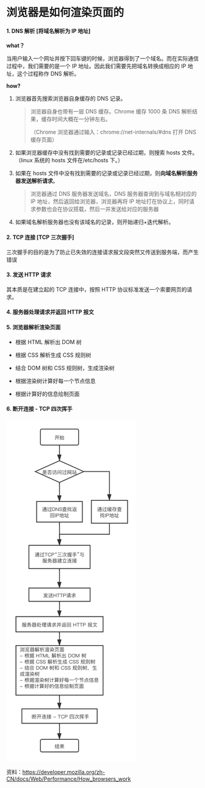 # 浏览器是如何渲染页面的

#### 1. DNS 解析 [将域名解析为 IP 地址]

**what？**

当用户输入一个网址并按下回车键的时候，浏览器得到了一个域名。而在实际通信过程中，我们需要的是一个 IP 地址。因此我们需要先把域名转换成相应的 IP 地址，这个过程称作 DNS 解析。

**how?**

1. 浏览器首先搜索浏览器自身缓存的 DNS 记录。

   > 浏览器自身也带有一层 DNS 缓存。Chrome 缓存 1000 条 DNS 解析结果，缓存时间大概在一分钟左右。
   >
   > （Chrome 浏览器通过输入：chrome://net-internals/#dns 打开 DNS 缓存页面）

2. 如果浏览器缓存中没有找到需要的记录或记录已经过期，则搜索 hosts 文件。（linux 系统的 hosts 文件在/etc/hosts 下。）

3. 如果在 hosts 文件中没有找到需要的记录或记录已经过期，则**向域名解析服务器发送解析请求**。

   > 浏览器通过 DNS 服务器发送域名，DNS 服务器查询到与域名相对应的 IP 地址，然后返回给浏览器，浏览器再将 IP 地址打在协议上，同时请求参数也会在协议搭载，然后一并发送给对应的服务器

4. 如果域名解析服务器也没有该域名的记录，则开始递归+迭代解析。

#### 2. TCP 连接 [TCP 三次握手]

三次握手的目的是为了防止已失效的连接请求报文段突然又传送到服务端，而产生错误

#### 3. 发送 HTTP 请求

其本质是在建立起的 TCP 连接中，按照 HTTP 协议标准发送一个索要网页的请求。

#### 4. 服务器处理请求并返回 HTTP 报文

#### 5. 浏览器解析渲染页面

- 根据 HTML 解析出 DOM 树

- 根据 CSS 解析生成 CSS 规则树

- 结合 DOM 树和 CSS 规则树，生成渲染树

- 根据渲染树计算好每一个节点信息

- 根据计算好的信息绘制页面

#### 6. 断开连接 - TCP 四次挥手

![渲染页面](./渲染页面.png)

资料：https://developer.mozilla.org/zh-CN/docs/Web/Performance/How_browsers_work

